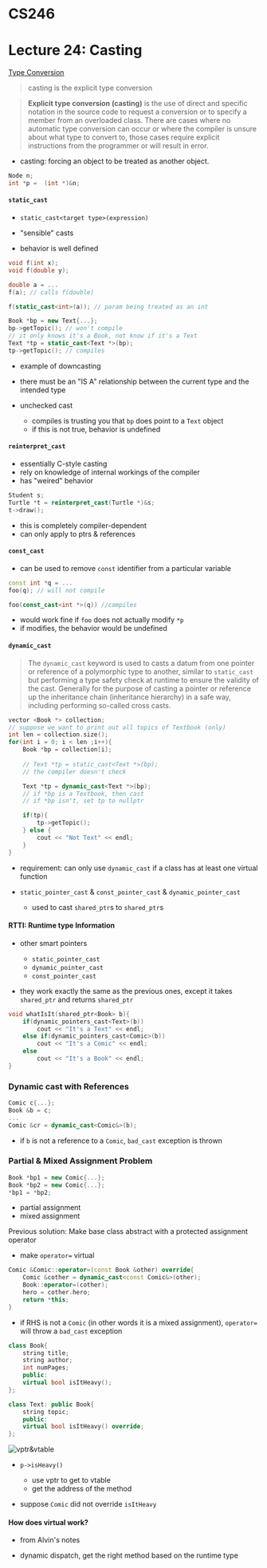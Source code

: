 # CS246
# Lecture 24: Casting

[Type Conversion](https://en.wikibooks.org/wiki/C%2B%2B_Programming/Programming_Languages/C%2B%2B/Code/Statements/Variables/Type_Casting)

> casting is the explicit type conversion

> **Explicit type conversion (casting)** is the use of direct and specific notation in the source code to request a conversion or to specify a member from an overloaded class. There are cases where no automatic type conversion can occur or where the compiler is unsure about what type to convert to, those cases require explicit instructions from the programmer or will result in error.


- casting: forcing an object to be treated as another object.

```cpp
Node n;
int *p =  (int *)&n;
```

#### `static_cast`

- `static_cast<target type>(expression)`

- "sensible" casts
- behavior is well defined

```cpp
void f(int x);
void f(double y);

double a = ...
f(a); // calls f(double)

f(static_cast<int>(a)); // param being treated as an int

Book *bp = new Text{...};
bp->getTopic(); // won't compile
// it only knows it's a Book, not know if it's a Text
Text *tp = static_cast<Text *>(bp);
tp->getTopic(); // compiles
```
- example of downcasting

- there must be an "IS A" relationship between the current type and the intended type

- unchecked cast
	- compiles is trusting you that `bp` does point to a `Text` object
	- if this is not true, behavior is undefined

#### `reinterpret_cast`

- essentially C-style casting
- rely on knowledge of internal workings of the compiler
- has "weired" behavior

```cpp
Student s;
Turtle *t = reinterpret_cast(Turtle *)&s;
t->draw();
```
- this is completely compiler-dependent
- can only apply to ptrs & references

#### `const_cast`

- can be used to remove `const` identifier from a particular variable

```cpp
const int *q = ...
foo(q); // will not compile

foo(const_cast<int *>(q)) //compiles
```

- would work fine if `foo` does not actually modify `*p`
- if modifies, the behavior would be undefined

#### `dynamic_cast`

> The `dynamic_cast` keyword is used to casts a datum from one pointer or reference of a polymorphic type to another, similar to `static_cast` but performing a type safety check at runtime to ensure the validity of the cast. Generally for the purpose of casting a pointer or reference up the inheritance chain (inheritance hierarchy) in a safe way, including performing so-called cross casts.


```cpp
vector <Book *> collection;
// suppose we want to print out all topics of Textbook (only)
int len = collection.size();
for(int i = 0; i < len ;i++){
	Book *bp = collection[i];
	
	// Text *tp = static_cast<Text *>(bp);
	// the compiler doesn't check

	Text *tp = dynamic_cast<Text *>(bp);
	// if *bp is a Textbook, then cast
	// if *bp isn't, set tp to nullptr

	if(tp){
		tp->getTopic();
	} else {
		cout << "Not Text" << endl;
	}
}
```
- requirement: can only use `dynamic_cast` if a class has at least one virtual function


- `static_pointer_cast` & `const_pointer_cast` & `dynamic_pointer_cast`
	- used to cast `shared_ptr`s to `shared_ptr`s

#### RTTI: Runtime type Information

- other smart pointers
	- `static_pointer_cast`
	- `dynamic_pointer_cast`
	- `const_pointer_cast`

- they work exactly the same as the previous ones, except it takes `shared_ptr` and returns `shared_ptr`

```cpp
void whatIsIt(shared_ptr<Book> b){
	if(dynamic_pointers_cast<Text>(b))
		cout << "It's a Text" << endl;
	else if(dynamic_pointers_cast<Comic>(b))
		cout << "It's a Comic" << endl;
	else
		cout << "It's a Book" << endl;
}
```

### Dynamic cast with References
```cpp
Comic c{...};
Book &b = c;
...
Comic &cr = dynamic_cast<Comic&>(b);
```

- if `b` is not a reference to a `Comic`, `bad_cast` exception is thrown

### Partial & Mixed Assignment Problem
```cpp
Book *bp1 = new Comic{...};
Book *bp2 = new Comic{...};
*bp1 = *bp2;
```
- partial assignment
- mixed assignment

Previous solution: Make base class abstract with a protected assignment operator

- make `operator=` virtual

```cpp
Comic &Comic::operator=(const Book &other) override{
	Comic &cother = dynamic_cast<const Comic&>(other);
	Book::operator=(cother);
	hero = cother.hero;
	return *this;
}
```

- if RHS is not a `Comic` (in other words it is a mixed assignment), `operator=` will throw a `bad_cast` exception

```cpp
class Book{
	string title;
	string author;
	int numPages;
	public:
	virtual bool isItHeavy();
};

class Text: public Book{
	string topic;
	public:
	virtual bool isItHeavy() override;
};

```

![vptr&vtable](https://github.com/hardyqr/UW-Spring2017-CS246-Notes/blob/master/vptr2vtable.jpg)

- `p->isHeavy()`
	- use vptr to get to vtable
	- get the address of the method

- suppose `Comic` did not override `isItHeavy`

#### How does virtual work?
- from Alvin's notes

- dynamic dispatch, get the right method based on the runtime type
